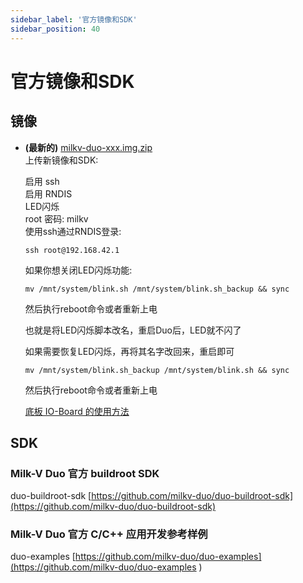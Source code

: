 ```yaml
---
sidebar_label: '官方镜像和SDK'
sidebar_position: 40
---
```

# 官方镜像和SDK

## 镜像
- **(最新的)** [milkv-duo-xxx.img.zip](https://github.com/milkv-duo/duo-buildroot-sdk/releases/)  
    上传新镜像和SDK:

    启用 ssh  
    启用 RNDIS  
    LED闪烁  
    root 密码: milkv  
    使用ssh通过RNDIS登录:  
    ~~~
    ssh root@192.168.42.1  
    ~~~
    如果你想关闭LED闪烁功能:
    ```
    mv /mnt/system/blink.sh /mnt/system/blink.sh_backup && sync
    ```
    然后执行reboot命令或者重新上电

    也就是将LED闪烁脚本改名，重启Duo后，LED就不闪了

    如果需要恢复LED闪烁，再将其名字改回来，重启即可

    ```
    mv /mnt/system/blink.sh_backup /mnt/system/blink.sh && sync
    ```
    然后执行reboot命令或者重新上电

    [底板 IO-Board 的使用方法](https://milkv.io/zh/docs/duo/io-board/usb-ethernet-iob)

## SDK

### Milk-V Duo 官方 buildroot SDK
duo-buildroot-sdk [https://github.com/milkv-duo/duo-buildroot-sdk](https://github.com/milkv-duo/duo-buildroot-sdk)

### Milk-V Duo 官方 C/C++ 应用开发参考样例
duo-examples [https://github.com/milkv-duo/duo-examples](https://github.com/milkv-duo/duo-examples
)

